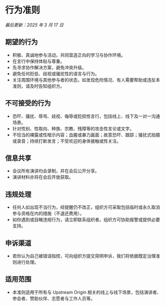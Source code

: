 # 行为准则

_最后更新：2025 年 3 月 17 日_

## 期望的行为

- 积极、真诚地参与活动，共同营造正向的学习与协作环境。
- 在言行中保持体贴与尊重。
- 先寻求协作解决方案，避免冲突升级。
- 避免任何贬低、歧视或骚扰性的语言与行为。
- 关注周围环境与其他参与者的状态，如发现危险情况、有人需要帮助或违反本准则，请及时告知组织方。

## 不可接受的行为

- 恐吓、骚扰、辱骂、歧视、侮辱或贬损性言行，包括线上、线下及一对一沟通场景。
- 针对性别、性取向、种族、宗教、残障等的攻击性言论或文字。
- 不恰当的裸露或性暗示内容；血腥或暴力画面；故意恐吓、跟踪；骚扰式拍摄或录音；持续打断发言；不受欢迎的身体接触或性关注。

## 信息共享

- 会议所有演讲均会录制，并在会后公开分享。
- 演讲材料亦将在会后开放获取。

## 违规处理

- 任何人如出现不当行为，经提醒仍不改正，组织方可采取包括临时或永久取消参与资格在内的措施（不退还费用）。
- 如你遇到或目睹违规行为，请立即联系组织者。组织方可协助报警或提供必要支持。

## 申诉渠道

- 若你认为自己被错误指控，可向组织方提交简明申诉，我们将依据既定治理准则进行处理。

## 适用范围

- 本准则适用于所有与 Upstream Origin 相关的线上与线下场景，包括演讲者、参会者、赞助伙伴、志愿者与工作人员等。
